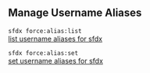 ## Manage Username Aliases



``` sfdx force:alias:list ```   
 [list username aliases for sfdx](./listusernamealiasesforsfdx.md)

``` sfdx force:alias:set ```   
 [set username aliases for sfdx](./setusernamealiasesforsfdx.md)

